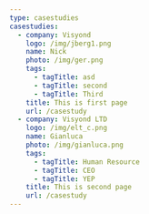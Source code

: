 ```yaml
---
type: casestudies
casestudies:
  - company: Visyond
    logo: /img/jberg1.png
    name: Nick
    photo: /img/ger.png
    tags:
      - tagTitle: asd
      - tagTitle: second
      - tagTitle: Third
    title: This is first page
    url: /casestudy
  - company: Visyond LTD
    logo: /img/elt_c.png
    name: Gianluca
    photo: /img/gianluca.png
    tags:
      - tagTitle: Human Resource
      - tagTitle: CEO
      - tagTitle: YEP
    title: This is second page
    url: /casestudy
---
```



